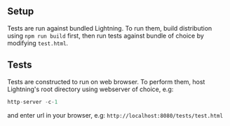 ## Setup
Tests are run against bundled Lightning. To run them, build distribution using `npm run build` first,
then run tests against bundle of choice by modifying `test.html`.

## Tests
Tests are constructed to run on web browser.
To perform them, host Lightning's root directory using webserver of choice, e.g:
```javascript
http-server -c-1
```
and enter url in your browser, e.g:
`http://localhost:8080/tests/test.html`